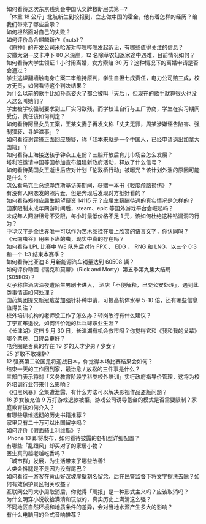 如何看待这次东京残奥会中国队奖牌数断层式第一?  
「体重 18 公斤」北航新生到校报到，立志做中国的霍金，他有着怎样的经历？给我们带来了哪些启示？  
如何坦然面对自己的失败？  
如何评价乌合麒麟新作《nuts》？  
《原神》的开发公司米哈游对哔哩哔哩发起诉讼，有哪些值得关注的信息？  
安徽太湖一皮卡冲下 80 米深崖，12 名除草农妇返家途中遇难，目前情况如何？  
如何看待大学生领证 1 小时闹离婚，女方索赔 30 万？这种情况下的离婚申请是否会通过？  
学生逃课翻墙触电身亡案二审维持原判，学生自担七成责任，电力公司赔三成，校方无责，如何看待这个判决结果？  
为什么以前的歌手比如孙燕姿火了都会被叫「天后」，但现在的歌手就算很火也没人这么叫她们？  
学生被学校强制要求到工厂实习致残，而学校让自行与工厂协商，学生在实习期间受伤，责任该如何判定？  
如何看待阿里女员工案，王某文妻子再发文称「丈夫无罪，周某涉嫌诬告陷害、强制猥亵、寻衅滋事」？  
如何看待谢霆锋正面回应质疑，称「我本来就是一个中国人，已经申请退出加拿大国籍」？  
如何看待上海接送孩子钟点工走俏？三胎开放后育儿市场会怎么发展？  
塔利班邀请中国等国参加宣布组建新政府活动，释放了什么信号？  
如何看待英国女王逝世后应对计划「伦敦桥行动」被曝光？该计划外泄的原因可能是什么？  
怎么看乌克兰总统泽连斯基访美期间，获赠一本书《轻度颅脑损伤》？  
有没有人网恋发的照片丑，但是奔现后发现对方挺好看的？  
如何看待郑州应届生期望薪资 14115 元？应届生薪酬待遇的真实情况是怎样的？  
国家限制未成年网游时间后，steam、epic 等国外游戏平台会崛起吗？  
未成年人网游租号不受限，每小时最低价格不足 1 元，该如何杜绝这种钻漏洞的行为？  
中华汉字是全世界唯一可以作为艺术品挂在墙上欣赏的语言文字，你认同吗？  
《云南虫谷》用来下蛊的虫，现实中真的存在吗？  
如何看待 LPL 比赛中 WE 队先后对阵 FPX 、 EDG 、 RNG 和 LNG，以三个 0:3 和一个 1:3 结束本赛季？  
如何看待比亚迪 8 月新能源汽车销量达到 60508 辆？  
如何评价动画《瑞克和莫蒂》（Rick and Morty）第五季第九集大结局 (S05E09)？  
女子称住酒店深夜遭陌生男刷卡进入， 酒店「不便解释，已交公安处理」，遇到此类事情该如何处理？  
国药集团提交新冠疫苗加强针补种申请，可提高抗体水平 5-10 倍，还有哪些信息值得关注？  
校外培训机构的老师没工作了怎么办？转岗改行有什么建议？  
丁宁宣布退役，如何评价她的乒乓球职业生涯？  
《长津湖》定档 9 月 30 日，长津湖有机会救市吗？你觉得它和《我和我的父辈》哪个票房、口碑会更好？  
电竞圈是否真的存在 19 岁的天才少男 / 少女？  
25 岁敢不敢裸辞?  
12 强赛第二轮国足将迎战日本，你觉得本场比赛结果会如何？  
结束一天的工作回到家，最治愈 / 放松的三件事是什么？  
三部门表示将对「义务教育阶段学科类校外培训」实行政府指导价管理，这将为校外培训行业带来什么影响？  
《扫黑风暴》全集遭泄露，有什么方法可以解决影视作品盗版问题？  
16 岁女孩充值 9 万打游戏退款被拒，游戏公司诱导氪金的模式是否需要限制？家庭教育该如何介入？  
有哪些思维透彻的历史书籍推荐？  
家里只有二十万可以出国留学吗？  
如何评价《假面骑士利维斯》？  
iPhone 13 即将发布，如何看待披露的各机型详细配置？  
​有哪些「乱跟风」却买对了的家居小物？  
医生真的越老越吃香吗？  
「城市群」发展，为生活带来了哪些改善?  
人类会抖腿是不是因为没有尾巴？  
如何看待一游客在黄山好汉坡崖壁刻名留念，后在民警监督下将文字擦洗去除？如何有效保护景区相关权益？  
互联网公司大小周取消后，你觉得「周报」是一种形式主义吗？应该取消吗？  
为什么明穿小说收拾满清和玩似的，真实历史上满清这么强？  
不同地区自然环境和地质条件的差异，会对当地水源产生多大的影响？  
有什么电脑用的台式音响推荐？  
